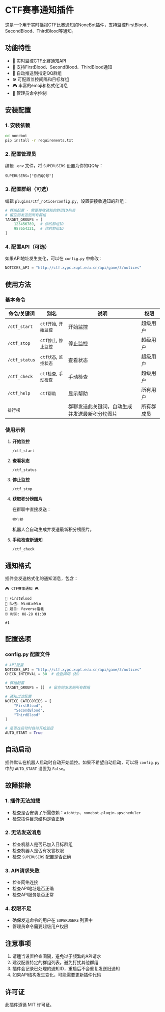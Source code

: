 # CTF赛事通知插件

这是一个用于实时播报CTF比赛通知的NoneBot插件，支持监控FirstBlood、SecondBlood、ThirdBlood等通知。

## 功能特性

- 🔄 实时监控CTF比赛通知API
- 🎯 支持FirstBlood、SecondBlood、ThirdBlood通知
- 📢 自动推送到指定QQ群组
- ⚙️ 可配置监控间隔和目标群组
- 🎮 丰富的emoji和格式化消息
- 👑 管理员命令控制

## 安装配置

### 1. 安装依赖

```bash
cd nonebot
pip install -r requirements.txt
```

### 2. 配置管理员

编辑 `.env` 文件，将 `SUPERUSERS` 设置为你的QQ号：

```env
SUPERUSERS=["你的QQ号"]
```

### 3. 配置群组（可选）

编辑 `plugins/ctf_notice/config.py`，设置要接收通知的群组：

```python
# 群组配置 - 需要接收通知的群组ID列表
# 留空则发送到所有群组
TARGET_GROUPS = [
    123456789,  # 你的群组ID
    987654321,  # 你的群组ID
]
```

### 4. 配置API（可选）

如果API地址发生变化，可以在 `config.py` 中修改：

```python
NOTICES_API = "http://ctf.xypc.xupt.edu.cn/api/game/3/notices"
```

## 使用方法


### 基本命令

| 命令/关键词 | 别名 | 说明 | 权限 |
|------|------|------|------|
| `/ctf_start` | `ctf开始`, `开始监控` | 开始监控 | 超级用户 |
| `/ctf_stop` | `ctf停止`, `停止监控` | 停止监控 | 超级用户 |
| `/ctf_status` | `ctf状态`, `监控状态` | 查看状态 | 超级用户 |
| `/ctf_check` | `ctf检查`, `手动检查` | 手动检查 | 超级用户 |
| `/ctf_help` | `ctf帮助` | 显示帮助 | 所有用户 |
| `排行榜` |  | 群聊发送此关键词，自动生成并发送最新积分榜图片 | 所有群成员 |


### 使用示例

1. **开始监控**
   ```
   /ctf_start
   ```

2. **查看状态**
   ```
   /ctf_status
   ```

3. **停止监控**
   ```
   /ctf_stop
   ```

4. **获取积分榜图片**
   
   在群聊中直接发送：
   ```
   排行榜
   ```
   机器人会自动生成并发送最新积分榜图片。

4. **手动检查新通知**
   ```
   /ctf_check
   ```

## 通知格式

插件会发送格式化的通知消息，包含：

```
🎮 CTF赛事通知 🎮

🥇 FirstBlood
👥 队伍: WinWinWin
📝 题目: Reverse指北
⏰ 时间: 08-28 01:39

#1
```

## 配置选项

### config.py 配置文件

```python
# API配置
NOTICES_API = "http://ctf.xypc.xupt.edu.cn/api/game/3/notices"
CHECK_INTERVAL = 30  # 检查间隔（秒）

# 群组配置
TARGET_GROUPS = []  # 留空则发送到所有群组

# 通知过滤配置
NOTICE_CATEGORIES = [
    "FirstBlood",
    "SecondBlood", 
    "ThirdBlood"
]

# 是否在启动时自动开始监控
AUTO_START = True
```

## 自动启动

插件默认在机器人启动时自动开始监控。如果不希望自动启动，可以将 `config.py` 中的 `AUTO_START` 设置为 `False`。

## 故障排除

### 1. 插件无法加载
- 检查是否安装了所需依赖：`aiohttp`、`nonebot-plugin-apscheduler`
- 检查插件目录结构是否正确

### 2. 无法发送消息
- 检查机器人是否已加入目标群组
- 检查机器人是否有发言权限
- 检查 `SUPERUSERS` 配置是否正确

### 3. API请求失败
- 检查网络连接
- 检查API地址是否正确
- 检查API服务是否正常

### 4. 权限不足
- 确保发送命令的用户在 `SUPERUSERS` 列表中
- 管理员命令需要超级用户权限

## 注意事项

1. 请适当设置检查间隔，避免过于频繁的API请求
2. 建议配置特定的群组列表，避免打扰其他群组
3. 插件会记录已处理的通知ID，重启后不会重复发送旧通知
4. 如果API结构发生变化，可能需要更新插件代码

## 许可证

此插件遵循 MIT 许可证。
